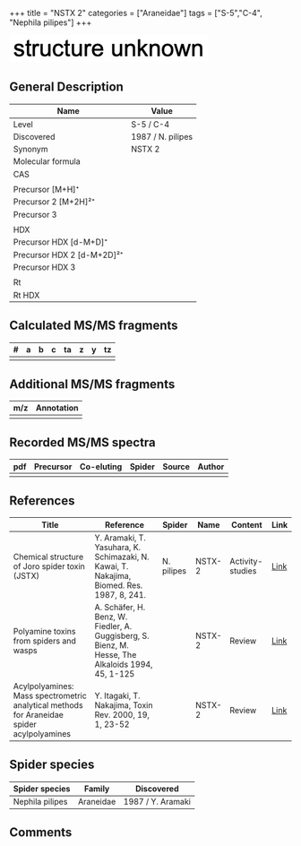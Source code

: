 +++
title = "NSTX 2"
categories = ["Araneidae"]
tags = ["S-5","C-4",
"Nephila pilipes"]
+++

![](/img/2.png)

## General Description

| Name                       | Value             |
|----------------------------|-------------------|
| Level                      | S-5 / C-4               |
| Discovered                 | 1987 / N. pilipes |
| Synonym                    | NSTX 2            |
| Molecular formula          |                   |
| CAS                        |                   |
|                            |                   |
| Precursor   [M+H]⁺         |                   |
| Precursor 2 [M+2H]²⁺       |                   |
| Precursor 3                |                   |
|                            |                   |
| HDX                        |                   |
| Precursor HDX   [d-M+D]⁺   |                   |
| Precursor HDX 2 [d-M+2D]²⁺ |                   |
| Precursor HDX 3            |                   |
|                            |                   |
| Rt                         |                   |
| Rt HDX                     |                   |

## Calculated MS/MS fragments

| # | a | b | c | ta | z | y | tz |
|---|---|---|---|----|---|---|----|
|   |   |   |   |    |   |   |    |

## Additional MS/MS fragments

| m/z | Annotation |
|-----|------------|
|     |            |

## Recorded MS/MS spectra

| pdf | Precursor | Co-eluting | Spider | Source | Author |
|-----|-----------|------------|--------|--------|--------|
|     |           |            |        |        |        |

## References

| Title                                                                                     | Reference                                                                                         | Spider     | Name   | Content          | Link                                                  |
|-------------------------------------------------------------------------------------------|---------------------------------------------------------------------------------------------------|------------|--------|------------------|-------------------------------------------------------|
| Chemical structure of Joro spider toxin (JSTX)                                            | Y. Aramaki, T. Yasuhara, K. Schimazaki, N. Kawai, T. Nakajima, Biomed. Res. 1987, 8, 241.         | N. pilipes | NSTX-2 | Activity-studies | [Link](https://doi.org/10.2220/biomedres.8.241)       |
| Polyamine toxins from spiders and wasps                                                   | A. Schäfer, H. Benz, W. Fiedler, A. Guggisberg, S. Bienz, M. Hesse, The Alkaloids 1994, 45, 1-125 |            | NSTX-2 | Review           | [Link](https://doi.org/10.1016/S0099-9598(08)60276-X) |
| Acylpolyamines: Mass spectrometric analytical methods for Araneidae spider acylpolyamines | Y. Itagaki, T. Nakajima, Toxin Rev. 2000, 19, 1, 23-52                                            |            | NSTX-2 | Review           | [Link](https://doi.org/10.1081/TXR-100100314)         |

## Spider species

| Spider species  | Family    | Discovered        |
|-----------------|-----------|-------------------|
| Nephila pilipes | Araneidae | 1987 / Y. Aramaki |

## Comments
